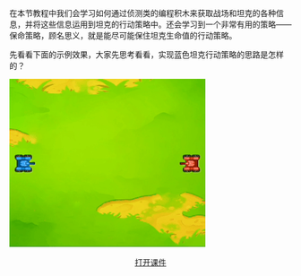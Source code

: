 在本节教程中我们会学习如何通过侦测类的编程积木来获取战场和坦克的各种信息，并将这些信息运用到坦克的行动策略中。还会学习到一个非常有用的策略——保命策略，顾名思义，就是能尽可能保住坦克生命值的行动策略。

先看看下面的示例效果，大家先思考看看，实现蓝色坦克行动策略的思路是怎样的？

![](_media/example.gif)

<center>

[打开课件](/2024/0208/slide/1 ":class=button")

</center>

